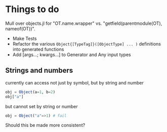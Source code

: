 # Things to do

Mull over objects.jl for "OT.name.wrapper" vs. "getfield(parentmodule(OT), nameof(OT))".


- Make Tests
- Refactor the various `Object{[TypeTag]}([ObjectType] ... )` definitions into generated functions 
- Add [args...; kwargs...] to Generator and Any input types


## Strings and numbers

currently can access not just by symbol, but by string and number
```julia
obj = Object(a=1, b=2)
obj["a"]
```

but cannot set by string or number
```julia
obj = Object("a"=>1) # fail
```

Should this be made more consistent?
